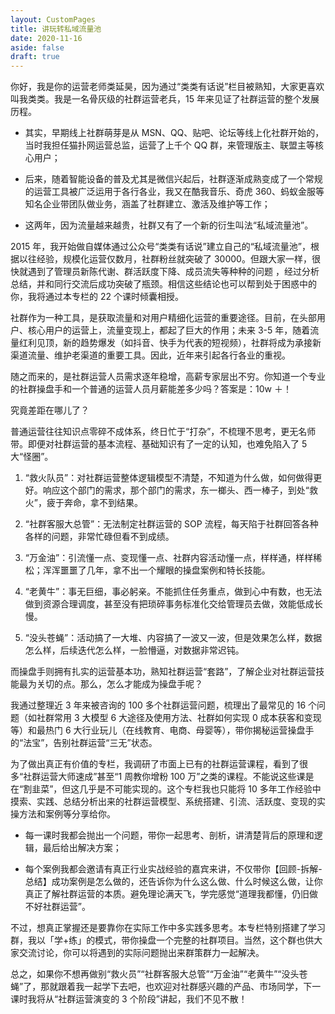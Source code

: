 ```yaml
---
layout: CustomPages
title: 讲玩转私域流量池
date: 2020-11-16
aside: false
draft: true
---
```


你好，我是你的运营老师类延昊，因为通过“类类有话说”栏目被熟知，大家更喜欢叫我类类。我是一名骨灰级的社群运营老兵，15 年来见证了社群运营的整个发展历程。

- 其实，早期线上社群萌芽是从 MSN、QQ、贴吧、论坛等线上化社群开始的，当时我担任猫扑网运营总监，运营了上千个 QQ 群，来管理版主、联盟主等核心用户；

- 后来，随着智能设备的普及尤其是微信兴起后，社群逐渐成熟变成了一个常规的运营工具被广泛运用于各行各业，我又在酷我音乐、奇虎 360、蚂蚁金服等知名企业带团队做业务，涵盖了社群建立、激活及维护等工作；

- 这两年，因为流量越来越贵，社群又有了一个新的衍生叫法“私域流量池”。

2015 年，我开始做自媒体通过公众号“类类有话说”建立自己的“私域流量池”，根据以往经验，规模化运营仅数月，社群粉丝就突破了 30000。但跟大家一样，很快就遇到了管理员新陈代谢、群活跃度下降、成员流失等种种的问题 ，经过分析总结，并和同行交流后成功突破了瓶颈。相信这些结论也可以帮到处于困惑中的你，我将通过本专栏的 22 个课时倾囊相授。

社群作为一种工具，是获取流量和对用户精细化运营的重要途径。目前，在头部用户、核心用户的运营上，流量变现上，都起了巨大的作用；未来 3\-5 年，随着流量红利见顶，新的趋势爆发（如抖音、快手为代表的短视频），社群将成为承接新渠道流量、维护老渠道的重要工具。因此，近年来引起各行各业的重视。

随之而来的，是社群运营人员需求逐年稳增，高薪专家层出不穷。你知道一个专业的社群操盘手和一个普通的运营人员月薪能差多少吗？答案是：10w ＋！

究竟差距在哪儿了？

普通运营往往知识点零碎不成体系，终日忙于“打杂”，不梳理不思考，更无名师带。即便对社群运营的基本流程、基础知识有了一定的认知，也难免陷入了 5 大“怪圈”。

1.  “救火队员”：对社群运营整体逻辑模型不清楚，不知道为什么做，如何做得更好。响应这个部门的需求，那个部门的需求，东一榔头、西一棒子，到处“救火”，疲于奔命，拿不到结果。

2.  “社群客服大总管”：无法制定社群运营的 SOP 流程，每天陷于社群回答各种各样的问题，非常忙碌但看不到成绩。

3.  “万金油”：引流懂一点、变现懂一点、社群内容活动懂一点，样样通，样样稀松；浑浑噩噩了几年，拿不出一个耀眼的操盘案例和特长技能。

4.  “老黄牛”：事无巨细，事必躬亲。不能抓住任务重点，做到心中有数，也无法做到资源合理调度，甚至没有把琐碎事务标准化交给管理员去做，效能低成长慢。

5.  “没头苍蝇”：活动搞了一大堆、内容搞了一波又一波，但是效果怎么样，数据怎么样，后续迭代怎么样，一脸懵逼，对数据非常迟钝。

而操盘手则拥有扎实的运营基本功，熟知社群运营“套路”，了解企业对社群运营技能最为关切的点。那么，怎么才能成为操盘手呢？

我通过整理近 3 年来被咨询的 100 多个社群运营问题，梳理出了最常见的 16 个问题（如社群常用 3 大模型 6 大途径及使用方法、社群如何实现 0 成本获客和变现等）和最热门 6 大行业玩儿（在线教育、电商、母婴等），带你揭秘运营操盘手的“法宝”，告别社群运营“三无”状态。

为了做出真正有价值的专栏，我调研了市面上已有的社群运营课程，看到了很多“社群运营大师速成”甚至“1 周教你增粉 100 万”之类的课程。不能说这些课是在“割韭菜”，但这几乎是不可能实现的。这个专栏我也只能将 10 多年工作经验中摸索、实践、总结分析出来的社群运营模型、系统搭建、引流、活跃度、变现的实操方法和案例等分享给你。

- 每一课时我都会抛出一个问题，带你一起思考、剖析，讲清楚背后的原理和逻辑，最后给出解决方案；

- 每个案例我都会邀请有真正行业实战经验的嘉宾来讲，不仅带你【回顾\-拆解\-总结】成功案例是怎么做的，还告诉你为什么这么做、什么时候这么做，让你真正了解社群运营的本质。避免理论满天飞，学完感觉“道理我都懂，仍旧做不好社群运营”。

不过，想真正掌握还是要靠你在实际工作中多实践多思考。本专栏特别搭建了学习群，我以「学+练」的模式，带你操盘一个完整的社群项目。当然，这个群也供大家交流讨论，你可以将遇到的实际问题抛出来群策群力一起解决。

总之，如果你不想再做别“救火员”“社群客服大总管”“万金油”“老黄牛”“没头苍蝇”了，那就跟着我一起学下去吧，也欢迎对社群感兴趣的产品、市场同学，下一课时我将从“社群运营演变的 3 个阶段”讲起，我们不见不散！
